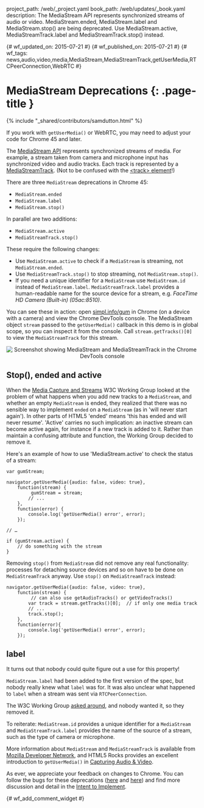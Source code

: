 project_path: /web/_project.yaml
book_path: /web/updates/_book.yaml
description: The MediaStream API represents synchronized streams of audio or video. MediaStream.ended, MediaStream.label and MediaStream.stop() are being deprecated. Use MediaStream.active, MediaStreamTrack.label and MediaStreamTrack.stop() instead.

{# wf_updated_on: 2015-07-21 #}
{# wf_published_on: 2015-07-21 #}
{# wf_tags: news,audio,video,media,MediaStream,MediaStreamTrack,getUserMedia,RTCPeerConnection,WebRTC #}

# MediaStream Deprecations {: .page-title }

{% include "_shared/contributors/samdutton.html" %}



If you work with `getUserMedia()` or WebRTC, you may need to adjust your code
for Chrome 45 and later.

The [MediaStream API](http://www.w3.org/TR/mediacapture-streams/) represents
synchronized streams of media. For example, a stream taken from camera and
microphone input has synchronized video and audio tracks. Each track is
represented by a
[MediaStreamTrack](http://www.w3.org/TR/mediacapture-streams/#mediastreamtrack).
(Not to be confused with the [&lt;track&gt;
element](http://www.html5rocks.com/en/tutorials/track/basics/)!)

There are three `MediaStream` deprecations in Chrome 45:

* `MediaStream.ended`
* `MediaStream.label`
* `MediaStream.stop()`

In parallel are two additions:

* `MediaStream.active`
* `MediaStreamTrack.stop()`

These require the following changes:

* Use `MediaStream.active` to check if a `MediaStream` is streaming, not `MediaStream.ended`.
* Use `MediaStreamTrack.stop()` to stop streaming, not `MediaStream.stop()`.
* If you need a unique identifier for a `MediaStream` use `MediaStream.id` instead of `MediaStream.label`. `MediaStreamTrack.label` provides a human-readable name for the source device for a stream, e.g. _FaceTime HD Camera (Built-in) (05ac:8510)_.

You can see these in action: open [simpl.info/gum](https://simpl.info/gum) in
Chrome (on a device with a camera) and view the Chrome DevTools console. The
MediaStream object `stream` passed to the `getUserMedia()` callback in this
demo is in global scope, so you can inspect it from the console.  Call
`stream.getTracks()[0]` to view the `MediaStreamTrack` for this stream.

<p style="text-align: center;">
  <img src="/web/updates/images/2015-07-22-mediastream-deprecations/mediastream-screenshot.png"
  alt="Screenshot showing MediaStream and MediaStreamTrack in the Chrome DevTools console">
</p>

## Stop(), ended and active

When the [Media Capture and Streams](https://w3c.github.io/mediacapture-main/getusermedia.html) W3C Working Group looked at the problem of what happens when you add new tracks to a `MediaStream`,
and whether an empty `MediaStream` is ended, they realized that there was
no sensible way to implement `ended` on a `MediaStream` (as in 'will never start again'). In other parts of HTML5 'ended' means 'this has ended and will
never resume'. 'Active' carries no such implication: an inactive stream can
become active again, for instance if a new track is added to it. Rather than maintain a confusing attribute and function, the Working Group decided to
remove it.

Here's an example of how to use 'MediaStream.active' to check the status of a
stream:

    var gumStream;

    navigator.getUserMedia({audio: false, video: true},
        function(stream) {
             gumStream = stream;
            // ...
        },
        function(error) {
            console.log('getUserMedia() error', error);
        });

    // …

    if (gumStream.active) {
        // do something with the stream
    }

Removing `stop()` from `MediaStream` did not remove any real functionality:
processes for detaching source devices and so on have to be done on
`MediaStreamTrack` anyway. Use `stop()` on `MediaStreamTrack` instead:

    navigator.getUserMedia({audio: false, video: true},
        function(stream) {
             // can also use getAudioTracks() or getVideoTracks()
            var track = stream.getTracks()[0];  // if only one media track
            // ...
            track.stop();
        },
        function(error){
            console.log('getUserMedia() error', error);
        });

## label

It turns out that nobody could quite figure out a use for this property!

`MediaStream.label` had been added to the first version of the spec, but nobody really knew
what `label` was for. It was also unclear what happened to `label` when a stream
was sent via `RTCPeerConnection`.

The W3C Working Group [asked around](http://lists.w3.org/Archives/Public/public-html-media/2015Apr/0025.html), and nobody wanted it, so they removed it.

To reiterate: `MediaStream.id` provides a unique identifier for a
`MediaStream` and `MediaStreamTrack.label` provides the name of the source
of a stream, such as the type of camera or microphone.

More information about `MediaStream` and `MediaStreamTrack` is available
from [Mozilla Developer
Network](https://developer.mozilla.org/en-US/docs/Web/API/MediaStream), and
HTML5 Rocks provides an excellent introduction to `getUserMedia()` in
[Capturing Audio &
Video](http://www.html5rocks.com/en/tutorials/getusermedia/intro/).

As ever, we appreciate your feedback on changes to Chrome. You can follow the bugs for these deprecations ([here](https://code.google.com/p/chromium/issues/detail?id=407039) and [here](https://code.google.com/p/chromium/issues/detail?id=338500)) and find more discussion and detail in the [Intent to
Implement](https://groups.google.com/a/chromium.org/forum/#!msg/blink-dev/m4jiqG67Mvo/j3W-jGLxmQgJ).



{# wf_add_comment_widget #}
